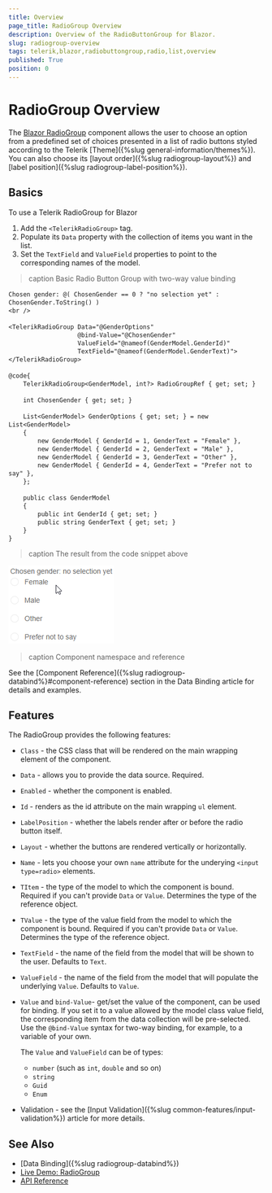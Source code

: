 ```yaml
---
title: Overview
page_title: RadioGroup Overview
description: Overview of the RadioButtonGroup for Blazor.
slug: radiogroup-overview
tags: telerik,blazor,radiobuttongroup,radio,list,overview
published: True
position: 0
---
```


# RadioGroup Overview

The <a href="https://www.telerik.com/blazor-ui/radiogroup" target="_blank">Blazor RadioGroup</a> component allows the user to choose an option from a predefined set of choices presented in a list of radio buttons styled according to the Telerik [Theme]({%slug general-information/themes%}). You can also choose its [layout order]({%slug radiogroup-layout%}) and [label position]({%slug radiogroup-label-position%}).

## Basics

To use a Telerik RadioGroup for Blazor

1. Add the `<TelerikRadioGroup>` tag.
1. Populate its `Data` property with the collection of items you want in the list.
1. Set the `TextField` and `ValueField` properties to point to the corresponding names of the model.

>caption Basic Radio Button Group with two-way value binding

````CSHTML
Chosen gender: @( ChosenGender == 0 ? "no selection yet" : ChosenGender.ToString() )
<br />

<TelerikRadioGroup Data="@GenderOptions"
                   @bind-Value="@ChosenGender"
                   ValueField="@nameof(GenderModel.GenderId)"
                   TextField="@nameof(GenderModel.GenderText)">
</TelerikRadioGroup>

@code{
    TelerikRadioGroup<GenderModel, int?> RadioGroupRef { get; set; }

    int ChosenGender { get; set; }

    List<GenderModel> GenderOptions { get; set; } = new List<GenderModel>
    {
        new GenderModel { GenderId = 1, GenderText = "Female" },
        new GenderModel { GenderId = 2, GenderText = "Male" },
        new GenderModel { GenderId = 3, GenderText = "Other" },
        new GenderModel { GenderId = 4, GenderText = "Prefer not to say" },
    };

    public class GenderModel
    {
        public int GenderId { get; set; }
        public string GenderText { get; set; }
    }
}
````

>caption The result from the code snippet above

![Radio Group First Look](images/radiogroup-overview.gif)

>caption Component namespace and reference

See the [Component Reference]({%slug radiogroup-databind%}#component-reference) section in the Data Binding article for details and examples.


## Features

The RadioGroup provides the following features:

* `Class` - the CSS class that will be rendered on the main wrapping element of the component.

* `Data` - allows you to provide the data source. Required.

* `Enabled` - whether the component is enabled.

* `Id` - renders as the id attribute on the main wrapping `ul` element.

* `LabelPosition` - whether the labels render after or before the radio button itself.

* `Layout` - whether the buttons are rendered vertically or horizontally.

* `Name` - lets you choose your own `name` attribute for the underying `<input type=radio>` elements.

* `TItem` - the type of the model to which the component is bound. Required if you can't provide `Data` or `Value`. Determines the type of the reference object.

* `TValue` - the type of the value field from the model to which the component is bound. Required if you can't provide `Data` or `Value`. Determines the type of the reference object.

<!-- * `TabIndex` - the `tabindex` attribute rendered on the dropdown. -->

* `TextField` - the name of the field from the model that will be shown to the user. Defaults to `Text`.

* `ValueField` - the name of the field from the model that will populate the underlying `Value`. Defaults to `Value`.

* `Value` and `bind-Value`- get/set the value of the component, can be used for binding. If you set it to a value allowed by the model class value field, the corresponding item from the data collection will be pre-selected. Use the `@bind-Value` syntax for two-way binding, for example, to a variable of your own.

    The `Value` and `ValueField` can be of types:

    * `number` (such as `int`, `double` and so on)
    * `string`
    * `Guid`
    * `Enum`

* Validation - see the [Input Validation]({%slug common-features/input-validation%}) article for more details.



## See Also

  * [Data Binding]({%slug radiogroup-databind%})
  * [Live Demo: RadioGroup](https://demos.telerik.com/blazor-ui/radiogroup/overview)
  * [API Reference](https://docs.telerik.com/blazor-ui/api/Telerik.Blazor.Components.TelerikRadioGroup-2)
